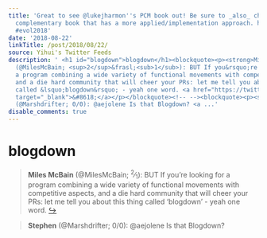 ```yaml
---
title: 'Great to see @lukejharmon''s PCM book out! Be sure to _also_ check out @omearabrian''s
  complementary book that has a more applied/implementation approach. https://t.co/fLOfhiKVZB
  #evol2018'
date: '2018-08-22'
linkTitle: /post/2018/08/22/
source: Yihui's Twitter Feeds
description: ' <h1 id="blogdown">blogdown</h1><blockquote><p><strong>Miles McBain</strong>
  (@MilesMcBain; <sup>2</sup>&frasl;<sub>1</sub>): BUT If you&rsquo;re looking for
  a program combining a wide variety of functional movements with competitive aspects,
  and a die hard community that will cheer your PRs: let me tell you about this thing
  called &lsquo;blogdown&rsquo; - yeah one word. <a href="https://twitter.com/xieyihui/status/1031837955252412416"
  target="_blank">&#8618;</a></p></blockquote><!-- --><blockquote><p><strong>Stephen</strong>
  (@Marshdrifter; 0/0): @aejolene Is that Blogdown? <a ...'
disable_comments: true
---
```

 <h1 id="blogdown">blogdown</h1><blockquote><p><strong>Miles McBain</strong> (@MilesMcBain; <sup>2</sup>&frasl;<sub>1</sub>): BUT If you&rsquo;re looking for a program combining a wide variety of functional movements with competitive aspects, and a die hard community that will cheer your PRs: let me tell you about this thing called &lsquo;blogdown&rsquo; - yeah one word. <a href="https://twitter.com/xieyihui/status/1031837955252412416" target="_blank">&#8618;</a></p></blockquote><!-- --><blockquote><p><strong>Stephen</strong> (@Marshdrifter; 0/0): @aejolene Is that Blogdown? <a ...
